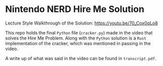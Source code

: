 # Nintendo NERD Hire Me Solution

Lecture Style Walkthrough of the Solution: https://youtu.be/70_Cox0qLo8

This repo holds the final `Python` file (`cracker.py`) made in the video that solves the Hire Me Problem. Along with the `Python` solution is a `Rust` implementation of the cracker, which was mentioned in passing in the video. 

A write up of what was said in the video can be found in `transcript.pdf`.